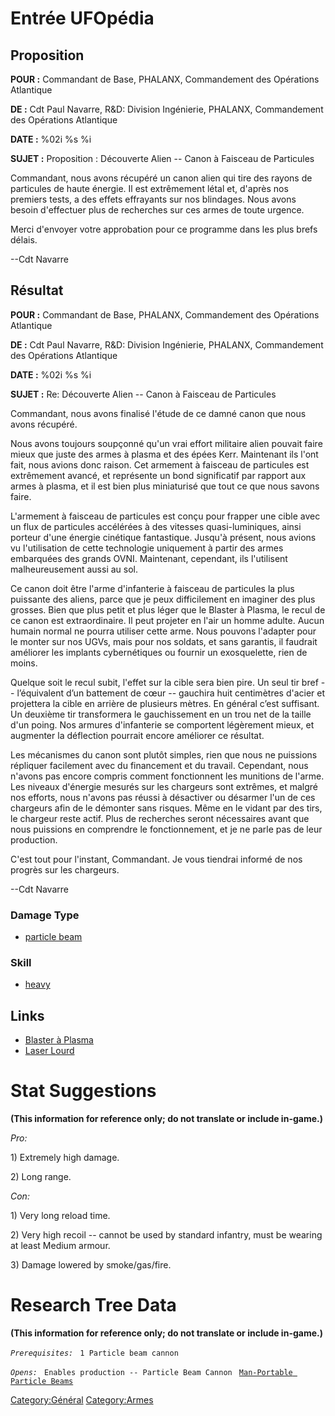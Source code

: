 # Entrée UFOpédia

## Proposition

**POUR :** Commandant de Base, PHALANX, Commandement des Opérations
Atlantique

**DE :** Cdt Paul Navarre, R&D: Division Ingénierie, PHALANX,
Commandement des Opérations Atlantique

**DATE :** %02i %s %i

**SUJET :** Proposition : Découverte Alien -- Canon à Faisceau de
Particules

Commandant, nous avons récupéré un canon alien qui tire des rayons de
particules de haute énergie. Il est extrêmement létal et, d'après nos
premiers tests, a des effets effrayants sur nos blindages. Nous avons
besoin d'effectuer plus de recherches sur ces armes de toute urgence.

Merci d'envoyer votre approbation pour ce programme dans les plus brefs
délais.

--Cdt Navarre

## Résultat

**POUR :** Commandant de Base, PHALANX, Commandement des Opérations
Atlantique

**DE :** Cdt Paul Navarre, R&D: Division Ingénierie, PHALANX,
Commandement des Opérations Atlantique

**DATE :** %02i %s %i

**SUJET :** Re: Découverte Alien -- Canon à Faisceau de Particules

Commandant, nous avons finalisé l'étude de ce damné canon que nous avons
récupéré.

Nous avons toujours soupçonné qu'un vrai effort militaire alien pouvait
faire mieux que juste des armes à plasma et des épées Kerr. Maintenant
ils l'ont fait, nous avions donc raison. Cet armement à faisceau de
particules est extrêmement avancé, et représente un bond significatif
par rapport aux armes à plasma, et il est bien plus miniaturisé que tout
ce que nous savons faire.

L'armement à faisceau de particules est conçu pour frapper une cible
avec un flux de particules accélérées à des vitesses quasi-luminiques,
ainsi porteur d'une énergie cinétique fantastique. Jusqu'à présent, nous
avions vu l'utilisation de cette technologie uniquement à partir des
armes embarquées des grands OVNI. Maintenant, cependant, ils l'utilisent
malheureusement aussi au sol.

Ce canon doit être l'arme d'infanterie à faisceau de particules la plus
puissante des aliens, parce que je peux difficilement en imaginer des
plus grosses. Bien que plus petit et plus léger que le Blaster à Plasma,
le recul de ce canon est extraordinaire. Il peut projeter en l'air un
homme adulte. Aucun humain normal ne pourra utiliser cette arme. Nous
pouvons l'adapter pour le monter sur nos UGVs, mais pour nos soldats, et
sans garantis, il faudrait améliorer les implants cybernétiques ou
fournir un exosquelette, rien de moins.

Quelque soit le recul subit, l'effet sur la cible sera bien pire. Un
seul tir bref -- l’équivalent d’un battement de cœur -- gauchira huit
centimètres d'acier et projettera la cible en arrière de plusieurs
mètres. En général c’est suffisant. Un deuxième tir transformera le
gauchissement en un trou net de la taille d'un poing. Nos armures
d'infanterie se comportent légèrement mieux, et augmenter la déflection
pourrait encore améliorer ce résultat.

Les mécanismes du canon sont plutôt simples, rien que nous ne puissions
répliquer facilement avec du financement et du travail. Cependant, nous
n'avons pas encore compris comment fonctionnent les munitions de l'arme.
Les niveaux d'énergie mesurés sur les chargeurs sont extrêmes, et malgré
nos efforts, nous n'avons pas réussi à désactiver ou désarmer l'un de
ces chargeurs afin de le démonter sans risques. Même en le vidant par
des tirs, le chargeur reste actif. Plus de recherches seront nécessaires
avant que nous puissions en comprendre le fonctionnement, et je ne parle
pas de leur production.

C'est tout pour l'instant, Commandant. Je vous tiendrai informé de nos
progrès sur les chargeurs.

--Cdt Navarre

### Damage Type

- [particle beam](Damage/particle_beam "wikilink")

### Skill

- [heavy](Skills/heavy "wikilink")

## Links

- [Blaster à
  Plasma](Equipement/Armes_Principales/Blaster_à_Plasma "wikilink")
- [Laser Lourd](Equipement/Armes_Principales/Laser_Lourd "wikilink")

# Stat Suggestions

**(This information for reference only; do not translate or include
in-game.)**

*Pro:*

1\) Extremely high damage.

2\) Long range.

*Con:*

1\) Very long reload time.

2\) Very high recoil -- cannot be used by standard infantry, must be
wearing at least Medium armour.

3\) Damage lowered by smoke/gas/fire.

# Research Tree Data

**(This information for reference only; do not translate or include
in-game.)**

*`Prerequisites:`*
` 1 Particle beam cannon`

*`Opens:`*
` Enables production -- Particle Beam Cannon`
` `[`Man-Portable Particle Beams`](Research/Man-Portable_Particle_Beams "wikilink")

[Category:Général](Category:Général "wikilink")
[Category:Armes](Category:Armes "wikilink")
